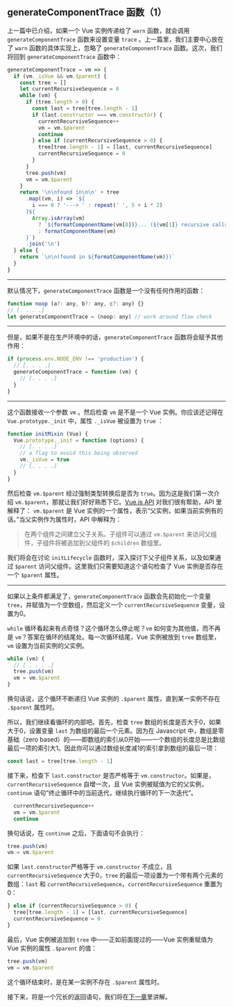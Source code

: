 ## generateComponentTrace 函数（1）

上一篇中已介绍，如果一个 Vue 实例传递给了 `warn` 函数，就会调用 `generateComponentTrace` 函数来设置变量 `trace` 。上一篇里，我们主要中心放在了 `warn` 函数的具体实现上，忽略了 `generateComponentTrace` 函数。这次，我们将回到 `generateComponentTrace` 函数中：

```javascript
generateComponentTrace = vm => {
  if (vm._isVue && vm.$parent) {
    const tree = []
    let currentRecursiveSequence = 0
    while (vm) {
      if (tree.length > 0) {
        const last = tree[tree.length - 1]
        if (last.constructor === vm.constructor) {
          currentRecursiveSequence++
          vm = vm.$parent
          continue
        } else if (currentRecursiveSequence > 0) {
          tree[tree.length - 1] = [last, currentRecursiveSequence]
          currentRecursiveSequence = 0
        }
      }
      tree.push(vm)
      vm = vm.$parent
    }
    return '\n\nfound in\n\n' + tree
      .map((vm, i) => `${
        i === 0 ? '---> ' : repeat(' ', 5 + i * 2)
      }${
        Array.isArray(vm)
          ? `${formatComponentName(vm[0])}... (${vm[1]} recursive calls)`
          : formatComponentName(vm)
      }`)
      .join('\n')
  } else {
    return `\n\n(found in ${formatComponentName(vm)})`
  }
}
```

---

默认情况下，`generateComponentTrace` 函数是一个没有任何作用的函数：

```javascript
function noop (a?: any, b?: any, c?: any) {}
// [. . . .]
let generateComponentTrace = (noop: any) // work around flow check
```

---

但是，如果不是在生产环境中的话，`generateComponentTrace` 函数将会赋予其他作用：

```javascript
if (process.env.NODE_ENV !== 'production') {
  // [. . . .]
  generateComponentTrace = function (vm) {
    // [. . . .]
  }
}
```

---

这个函数接收一个参数 `vm` 。然后检查 `vm` 是不是一个 Vue 实例。你应该还记得在 `Vue.prototype._init` 中，属性 `._isVue` 被设置为 `true` ：

```javascript
function initMixin (Vue) {
  Vue.prototype._init = function (options) {
    // [. . . .]
    // a flag to avoid this being observed
    vm._isVue = true
    // [. . . .]
  }
}
```

然后检查 `vm.$parent` 经过强制类型转换后是否为 `true`。因为这是我们第一次介绍 `vm.$parent`，那就让我们好好熟悉下它。[Vue.js API](https://vuejs.org/v2/api/#vm-parent) 对我们很有帮助，API 里解释了： `vm.$parent` 是 Vue 实例的一个属性，表示“父实例，如果当前实例有的话。”当父实例作为属性时，API 中解释为：

> 在两个组件之间建立父子关系。子组件可以通过 `vm.$parent` 来访问父组件，子组件将被追加到父组件的 `$children` 数组里。

我们将会在讨论 `initLifecycle` 函数时，深入探讨下父子组件关系，以及如果通过 `$parent` 访问父组件。这里我们只需要知道这个语句检查了 Vue 实例是否存在一个 `$parent` 属性。

---

如果以上条件都满足了，`generateComponentTrace` 函数会先初始化一个变量 `tree`，并赋值为一个空数组，然后定义一个 `currentRecursiveSequence` 变量，设置为0。

`while` 循环看起来有点奇怪？这个循环怎么停止呢？`vm` 如何变为其他值，而不再是 `vm`？答案在循环的结尾处。每一次循环结尾，Vue 实例被放到 `tree` 数组里，`vm` 设置为当前实例的父实例。

```javascript
while (vm) {
  // [ . . . .]
  tree.push(vm)
  vm = vm.$parent
}
```

换句话说，这个循环不断递归 Vue 实例的 `.$parent` 属性，直到某一实例不存在 `.$parent` 属性时。

所以，我们继续看循环的内部吧。首先，检查 `tree` 数组的长度是否大于0，如果大于0，设置变量 `last` 为数组的最后一个元素。因为在 Javascript 中，数组是零基础（zero based）的——即数组的索引从0开始——一个数组的长度总是比数组最后一项的索引大1。因此你可以通过数组长度减1的索引拿到数组的最后一项：

```javascript
const last = tree[tree.length - 1]
```

接下来，检查下 `last.constructor` 是否严格等于 `vm.constructor`。如果是，`currentRecursiveSequence` 自增一次，且 Vue 实例被赋值为它的父实例，`continue` 语句“终止循环中的当前迭代，继续执行循环的下一次迭代”。

```javascript
  currentRecursiveSequence++
  vm = vm.$parent
  continue
```

换句话说，在 `continue` 之后，下面语句不会执行：

```javascript
tree.push(vm)
vm = vm.$parent
```

如果 `last.constructor`严格等于 `vm.constructor` 不成立，且 `currentRecursiveSequence` 大于0，`tree` 的最后一项设置为一个带有两个元素的数组：`last` 和 `currentRecursiveSequence`，`currentRecursiveSequence` 重置为0：

```javascript
} else if (currentRecursiveSequence > 0) {
  tree[tree.length - 1] = [last, currentRecursiveSequence]
  currentRecursiveSequence = 0
}
```

最后，Vue 实例被追加到 `tree` 中——正如前面提过的——Vue 实例重赋值为 Vue 实例的属性 `.$parent` 的值：

```javascript
tree.push(vm)
vm = vm.$parent
```

这个循环结束时，是在某一实例不存在 `.$parent` 属性时。

接下来，将是一个冗长的返回语句，我们将在[下一章](https://github.com/ohhoney1/Vue.js-Source-Code-line-by-line/blob/master/docs/13-the-generateComponentTrace-function-2.md)里讲解。
